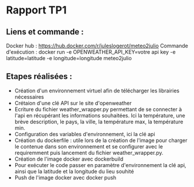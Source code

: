 # Rapport TP1

## Liens et commande : 

Docker hub : https://hub.docker.com/r/juleslogerot/meteo2julio
Commande d'exécution : docker run -e OPENWEATHER_API_KEY=votre api key -e latitude=latitude -e longitude=longitude meteo2julio

## Etapes réalisées :

- Création d'un environnement virtuel afin de télécharger les librairies nécessaires 
- Crétaion d'une clé API sur le site d'openweather
- Ecriture du fichier weather_wrapper.py permettant de se connecter à l'api en récupérant les informations souhaitées. Ici la température, une brève description, le pays, la ville, la température max, la température min.
- Configuration des variables d'environnement, ici la clé api
- Création du dockerfile : utile lors de la création de l'image pour charger le contenue dans son environnement et se configurer avec le requiremment puis lancement du fichier weather_wrapper.py.
- Création de l'image docker avec dockerbuild
- Pour exécuter le code passer en paramètre d'environnement la clé api, ainsi que la latitude et la longitude du lieu souhité
- Push de l'image docker avec docker push